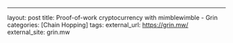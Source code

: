 ---
layout: post
title: Proof-of-work cryptocurrency with mimblewimble - Grin
categories: [Chain Hopping]
tags: 
external_url: https://grin.mw/
external_site: grin.mw
